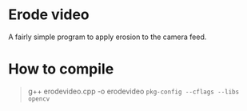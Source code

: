 # Erode video
A fairly simple program to apply erosion to the camera feed.

# How to compile
> g++ erodevideo.cpp -o erodevideo `pkg-config --cflags --libs opencv`
